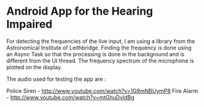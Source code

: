 Android App for the Hearing Impaired
====================================

For detecting the frequencies of the live input, I am using a library from the Astronomical Institute of Leithbridge. Finding the frequency is done using an Async Task so that the processing is done in the background and is different from the UI thread. The frequency spectrum of the microphone is plotted on the display.

The audio used for testing the app are :

Police Siren - http://www.youtube.com/watch?v=1G9mNBUymP8
Fire Alarm - http://www.youtube.com/watch?v=mtGhuDvldBg
